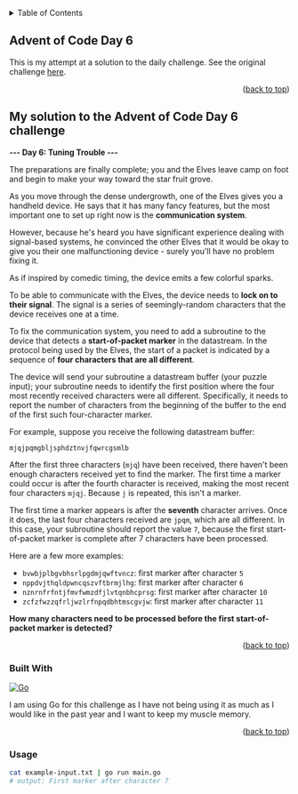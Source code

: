 <a name="readme-top"></a>

<!-- TABLE OF CONTENTS -->
<details>
  <summary>Table of Contents</summary>
  <ol>
    <li>
      <a href="#about-the-project">About The Project</a>
      <ul>
        <li><a href="#built-with">Built With</a></li>
      </ul>
    </li>
    <li><a href="#usage">Usage</a></li>
  </ol>
</details>

<!-- ABOUT THE PROJECT -->
## Advent of Code Day 6

This is my attempt at a solution to the daily challenge. See the original challenge [here][Challenge-url].

<p align="right">(<a href="#readme-top">back to top</a>)</p>

<!-- TASK DESCRIPTION -->
## My solution to the Advent of Code Day 6 challenge

**--- Day 6: Tuning Trouble ---**

The preparations are finally complete; you and the Elves leave camp on foot 
and begin to make your way toward the star fruit grove.

As you move through the dense undergrowth, one of the Elves gives you a 
handheld device. He says that it has many fancy features, but the most 
important one to set up right now is the **communication system**.

However, because he's heard you have significant experience dealing with 
signal-based systems, he convinced the other Elves that it would be okay to 
give you their one malfunctioning device - surely you'll have no problem 
fixing it.

As if inspired by comedic timing, the device emits a few colorful sparks.

To be able to communicate with the Elves, the device needs to **lock on to 
their signal**. The signal is a series of seemingly-random characters that 
the device receives one at a time.

To fix the communication system, you need to add a subroutine to the device 
that detects a **start-of-packet marker** in the datastream. In the protocol 
being used by the Elves, the start of a packet is indicated by a sequence 
of **four characters that are all different**.

The device will send your subroutine a datastream buffer (your puzzle 
input); your subroutine needs to identify the first position where the four 
most recently received characters were all different. Specifically, it 
needs to report the number of characters from the beginning of the buffer 
to the end of the first such four-character marker.

For example, suppose you receive the following datastream buffer:

`mjqjpqmgbljsphdztnvjfqwrcgsmlb`

After the first three characters (`mjq`) have been received, there haven't 
been enough characters received yet to find the marker. The first time a 
marker could occur is after the fourth character is received, making the 
most recent four characters `mjqj`. Because `j` is repeated, this isn't a 
marker.

The first time a marker appears is after the **seventh** character arrives. 
Once it does, the last four characters received are `jpqm`, which are all 
different. In this case, your subroutine should report the value `7`, because 
the first start-of-packet marker is complete after 7 characters have been 
processed.

Here are a few more examples:

* `bvwbjplbgvbhsrlpgdmjqwftvncz`: first marker after character `5`
* `nppdvjthqldpwncqszvftbrmjlhg`: first marker after character `6`
* `nznrnfrfntjfmvfwmzdfjlvtqnbhcprsg`: first marker after character `10`
* `zcfzfwzzqfrljwzlrfnpqdbhtmscgvjw`: first marker after character `11`

**How many characters need to be processed before the first start-of-packet 
marker is detected?**

<p align="right">(<a href="#readme-top">back to top</a>)</p>

<!-- BUILT WITH -->
### Built With

[![Go][Go-shield]][Go-url]

I am using Go for this challenge as I have not being using it as much as I would like in the past year and I want to 
keep my muscle memory.

<p align="right">(<a href="#readme-top">back to top</a>)</p>

<!-- USAGE -->
### Usage

```bash
cat example-input.txt | go run main.go
# output: First marker after character 7
```

<!-- MARKDOWN LINKS & IMAGES -->
[Challenge-url]: https://adventofcode.com/2022/day/6
[Go-shield]: https://img.shields.io/badge/go-%2300ADD8.svg?style=for-the-badge&logo=go&logoColor=white
[Go-url]: https://go.dev/